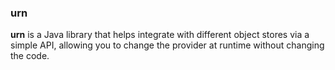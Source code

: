 ### urn

**urn** is a Java library that helps integrate with different object stores via a simple API, allowing you to change
the provider at runtime without changing the code.

